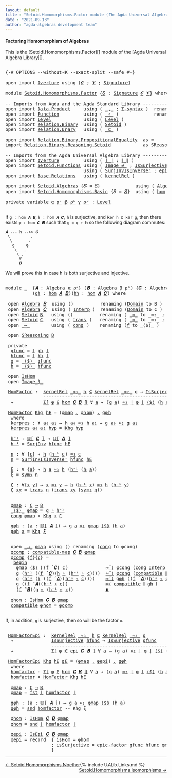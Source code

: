 ```yaml
---
layout: default
title : "Setoid.Homomorphisms.Factor module (The Agda Universal Algebra Library)"
date : "2021-09-13"
author: "agda-algebras development team"
---
```


#### <a id="factoring-homomorphisms-of-setoidalgebra">Factoring Homomorphism of Algebras</a>

This is the [Setoid.Homomorphisms.Factor][] module of the [Agda Universal Algebra Library][].

<pre class="Agda">

<a id="372" class="Symbol">{-#</a> <a id="376" class="Keyword">OPTIONS</a> <a id="384" class="Pragma">--without-K</a> <a id="396" class="Pragma">--exact-split</a> <a id="410" class="Pragma">--safe</a> <a id="417" class="Symbol">#-}</a>

<a id="422" class="Keyword">open</a> <a id="427" class="Keyword">import</a> <a id="434" href="Overture.html" class="Module">Overture</a> <a id="443" class="Keyword">using</a> <a id="449" class="Symbol">(</a><a id="450" href="Overture.Signatures.html#648" class="Generalizable">𝓞</a> <a id="452" class="Symbol">;</a> <a id="454" href="Overture.Signatures.html#650" class="Generalizable">𝓥</a> <a id="456" class="Symbol">;</a> <a id="458" href="Overture.Signatures.html#3291" class="Function">Signature</a><a id="467" class="Symbol">)</a>

<a id="470" class="Keyword">module</a> <a id="477" href="Setoid.Homomorphisms.Factor.html" class="Module">Setoid.Homomorphisms.Factor</a> <a id="505" class="Symbol">{</a><a id="506" href="Setoid.Homomorphisms.Factor.html#506" class="Bound">𝑆</a> <a id="508" class="Symbol">:</a> <a id="510" href="Overture.Signatures.html#3291" class="Function">Signature</a> <a id="520" href="Overture.Signatures.html#648" class="Generalizable">𝓞</a> <a id="522" href="Overture.Signatures.html#650" class="Generalizable">𝓥</a><a id="523" class="Symbol">}</a> <a id="525" class="Keyword">where</a>

<a id="532" class="Comment">-- Imports from Agda and the Agda Standard Library -------------------------------------------------</a>
<a id="633" class="Keyword">open</a> <a id="638" class="Keyword">import</a> <a id="645" href="Data.Product.html" class="Module">Data.Product</a>     <a id="662" class="Keyword">using</a> <a id="668" class="Symbol">(</a> <a id="670" href="Agda.Builtin.Sigma.html#236" class="InductiveConstructor Operator">_,_</a> <a id="674" class="Symbol">;</a> <a id="676" href="Data.Product.html#916" class="Function">Σ-syntax</a> <a id="685" class="Symbol">)</a>  <a id="688" class="Keyword">renaming</a> <a id="697" class="Symbol">(</a> <a id="699" href="Agda.Builtin.Sigma.html#252" class="Field">proj₁</a> <a id="705" class="Symbol">to</a> <a id="708" class="Field">fst</a> <a id="712" class="Symbol">;</a> <a id="714" href="Agda.Builtin.Sigma.html#264" class="Field">proj₂</a> <a id="720" class="Symbol">to</a> <a id="723" class="Field">snd</a> <a id="727" class="Symbol">)</a>
<a id="729" class="Keyword">open</a> <a id="734" class="Keyword">import</a> <a id="741" href="Function.html" class="Module">Function</a>         <a id="758" class="Keyword">using</a> <a id="764" class="Symbol">(</a> <a id="766" href="Function.Base.html#1031" class="Function Operator">_∘_</a> <a id="770" class="Symbol">)</a>             <a id="784" class="Keyword">renaming</a> <a id="793" class="Symbol">(</a> <a id="795" href="Function.Bundles.html#1868" class="Record">Func</a> <a id="800" class="Symbol">to</a> <a id="803" class="Record">_⟶_</a> <a id="807" class="Symbol">)</a>
<a id="809" class="Keyword">open</a> <a id="814" class="Keyword">import</a> <a id="821" href="Level.html" class="Module">Level</a>            <a id="838" class="Keyword">using</a> <a id="844" class="Symbol">(</a> <a id="846" href="Agda.Primitive.html#597" class="Postulate">Level</a> <a id="852" class="Symbol">)</a>
<a id="854" class="Keyword">open</a> <a id="859" class="Keyword">import</a> <a id="866" href="Relation.Binary.html" class="Module">Relation.Binary</a>  <a id="883" class="Keyword">using</a> <a id="889" class="Symbol">(</a> <a id="891" href="Relation.Binary.Bundles.html#1009" class="Record">Setoid</a> <a id="898" class="Symbol">)</a>
<a id="900" class="Keyword">open</a> <a id="905" class="Keyword">import</a> <a id="912" href="Relation.Unary.html" class="Module">Relation.Unary</a>   <a id="929" class="Keyword">using</a> <a id="935" class="Symbol">(</a> <a id="937" href="Relation.Unary.html#1742" class="Function Operator">_⊆_</a> <a id="941" class="Symbol">)</a>

<a id="944" class="Keyword">open</a> <a id="949" class="Keyword">import</a> <a id="956" href="Relation.Binary.PropositionalEquality.html" class="Module">Relation.Binary.PropositionalEquality</a>  <a id="995" class="Symbol">as</a> <a id="998" class="Module">≡</a>           <a id="1010" class="Keyword">using</a> <a id="1016" class="Symbol">()</a>
<a id="1019" class="Keyword">import</a> <a id="1026" href="Relation.Binary.Reasoning.Setoid.html" class="Module">Relation.Binary.Reasoning.Setoid</a>            <a id="1070" class="Symbol">as</a> <a id="1073" class="Module">SReasoning</a>  <a id="1085" class="Keyword">using</a> <a id="1091" class="Symbol">(</a> <a id="1093" href="Relation.Binary.Reasoning.Base.Single.html#1916" class="Function Operator">begin_</a> <a id="1100" class="Symbol">;</a> <a id="1102" href="Relation.Binary.Reasoning.Setoid.html#1153" class="Function">step-≈˘</a><a id="1109" class="Symbol">;</a> <a id="1111" href="Relation.Binary.Reasoning.Setoid.html#1052" class="Function">step-≈</a><a id="1117" class="Symbol">;</a> <a id="1119" href="Relation.Binary.Reasoning.Base.Single.html#2555" class="Function Operator">_∎</a><a id="1121" class="Symbol">)</a>

<a id="1124" class="Comment">-- Imports from the Agda Universal Algebra Library ------------------------------------------------</a>
<a id="1224" class="Keyword">open</a> <a id="1229" class="Keyword">import</a> <a id="1236" href="Overture.html" class="Module">Overture</a>         <a id="1253" class="Keyword">using</a> <a id="1259" class="Symbol">(</a> <a id="1261" href="Overture.Basic.html#4326" class="Function Operator">∣_∣</a> <a id="1265" class="Symbol">;</a> <a id="1267" href="Overture.Basic.html#4364" class="Function Operator">∥_∥</a> <a id="1271" class="Symbol">)</a>
<a id="1273" class="Keyword">open</a> <a id="1278" class="Keyword">import</a> <a id="1285" href="Setoid.Functions.html" class="Module">Setoid.Functions</a> <a id="1302" class="Keyword">using</a> <a id="1308" class="Symbol">(</a> <a id="1310" href="Setoid.Functions.Inverses.html#1804" class="Datatype Operator">Image_∋_</a> <a id="1319" class="Symbol">;</a> <a id="1321" href="Setoid.Functions.Surjective.html#2057" class="Function">IsSurjective</a> <a id="1334" class="Symbol">;</a> <a id="1336" href="Setoid.Functions.Surjective.html#3283" class="Function">SurjInv</a> <a id="1344" class="Symbol">)</a>
                             <a id="1375" class="Keyword">using</a> <a id="1381" class="Symbol">(</a> <a id="1383" href="Setoid.Functions.Surjective.html#3552" class="Function">SurjInvIsInverseʳ</a> <a id="1401" class="Symbol">;</a> <a id="1403" href="Setoid.Functions.Surjective.html#5076" class="Function">epic-factor</a> <a id="1415" class="Symbol">)</a>
<a id="1417" class="Keyword">open</a> <a id="1422" class="Keyword">import</a> <a id="1429" href="Base.Relations.html" class="Module">Base.Relations</a>   <a id="1446" class="Keyword">using</a> <a id="1452" class="Symbol">(</a> <a id="1454" href="Base.Relations.Discrete.html#4488" class="Function">kernelRel</a> <a id="1464" class="Symbol">)</a>

<a id="1467" class="Keyword">open</a> <a id="1472" class="Keyword">import</a> <a id="1479" href="Setoid.Algebras.html" class="Module">Setoid.Algebras</a> <a id="1495" class="Symbol">{</a><a id="1496" class="Argument">𝑆</a> <a id="1498" class="Symbol">=</a> <a id="1500" href="Setoid.Homomorphisms.Factor.html#506" class="Bound">𝑆</a><a id="1501" class="Symbol">}</a>             <a id="1515" class="Keyword">using</a> <a id="1521" class="Symbol">(</a> <a id="1523" href="Setoid.Algebras.Basic.html#2837" class="Record">Algebra</a> <a id="1531" class="Symbol">;</a> <a id="1533" href="Setoid.Algebras.Basic.html#3667" class="Function Operator">𝕌[_]</a> <a id="1538" class="Symbol">;</a> <a id="1540" href="Setoid.Algebras.Basic.html#3776" class="Function Operator">_̂_</a> <a id="1544" class="Symbol">)</a>
<a id="1546" class="Keyword">open</a> <a id="1551" class="Keyword">import</a> <a id="1558" href="Setoid.Homomorphisms.Basic.html" class="Module">Setoid.Homomorphisms.Basic</a> <a id="1585" class="Symbol">{</a><a id="1586" class="Argument">𝑆</a> <a id="1588" class="Symbol">=</a> <a id="1590" href="Setoid.Homomorphisms.Factor.html#506" class="Bound">𝑆</a><a id="1591" class="Symbol">}</a>  <a id="1594" class="Keyword">using</a> <a id="1600" class="Symbol">(</a> <a id="1602" href="Setoid.Homomorphisms.Basic.html#1918" class="Function">hom</a> <a id="1606" class="Symbol">;</a> <a id="1608" href="Setoid.Homomorphisms.Basic.html#1825" class="Record">IsHom</a> <a id="1614" class="Symbol">;</a> <a id="1616" href="Setoid.Homomorphisms.Basic.html#1675" class="Function">compatible-map</a> <a id="1631" class="Symbol">;</a> <a id="1633" href="Setoid.Homomorphisms.Basic.html#2541" class="Function">epi</a> <a id="1637" class="Symbol">;</a> <a id="1639" href="Setoid.Homomorphisms.Basic.html#2379" class="Record">IsEpi</a><a id="1644" class="Symbol">)</a>

<a id="1647" class="Keyword">private</a> <a id="1655" class="Keyword">variable</a> <a id="1664" href="Setoid.Homomorphisms.Factor.html#1664" class="Generalizable">α</a> <a id="1666" href="Setoid.Homomorphisms.Factor.html#1666" class="Generalizable">ρᵃ</a> <a id="1669" href="Setoid.Homomorphisms.Factor.html#1669" class="Generalizable">β</a> <a id="1671" href="Setoid.Homomorphisms.Factor.html#1671" class="Generalizable">ρᵇ</a> <a id="1674" href="Setoid.Homomorphisms.Factor.html#1674" class="Generalizable">γ</a> <a id="1676" href="Setoid.Homomorphisms.Factor.html#1676" class="Generalizable">ρᶜ</a> <a id="1679" class="Symbol">:</a> <a id="1681" href="Agda.Primitive.html#597" class="Postulate">Level</a>

</pre>

If `g : hom 𝑨 𝑩`, `h : hom 𝑨 𝑪`, `h` is surjective, and `ker h ⊆ ker g`, then there exists `φ : hom 𝑪 𝑩` such that `g = φ ∘ h` so the following diagram commutes:

```
𝑨 --- h -->> 𝑪
 \         .
  \       .
   g     φ
    \   .
     \ .
      V
      𝑩
```

We will prove this in case h is both surjective and injective.

<pre class="Agda">

<a id="2036" class="Keyword">module</a> <a id="2043" href="Setoid.Homomorphisms.Factor.html#2043" class="Module">_</a>  <a id="2046" class="Symbol">{</a><a id="2047" href="Setoid.Homomorphisms.Factor.html#2047" class="Bound">𝑨</a> <a id="2049" class="Symbol">:</a> <a id="2051" href="Setoid.Algebras.Basic.html#2837" class="Record">Algebra</a> <a id="2059" href="Setoid.Homomorphisms.Factor.html#1664" class="Generalizable">α</a> <a id="2061" href="Setoid.Homomorphisms.Factor.html#1666" class="Generalizable">ρᵃ</a><a id="2063" class="Symbol">}</a> <a id="2065" class="Symbol">(</a><a id="2066" href="Setoid.Homomorphisms.Factor.html#2066" class="Bound">𝑩</a> <a id="2068" class="Symbol">:</a> <a id="2070" href="Setoid.Algebras.Basic.html#2837" class="Record">Algebra</a> <a id="2078" href="Setoid.Homomorphisms.Factor.html#1669" class="Generalizable">β</a> <a id="2080" href="Setoid.Homomorphisms.Factor.html#1671" class="Generalizable">ρᵇ</a><a id="2082" class="Symbol">)</a> <a id="2084" class="Symbol">{</a><a id="2085" href="Setoid.Homomorphisms.Factor.html#2085" class="Bound">𝑪</a> <a id="2087" class="Symbol">:</a> <a id="2089" href="Setoid.Algebras.Basic.html#2837" class="Record">Algebra</a> <a id="2097" href="Setoid.Homomorphisms.Factor.html#1674" class="Generalizable">γ</a> <a id="2099" href="Setoid.Homomorphisms.Factor.html#1676" class="Generalizable">ρᶜ</a><a id="2101" class="Symbol">}</a>
          <a id="2113" class="Symbol">(</a><a id="2114" href="Setoid.Homomorphisms.Factor.html#2114" class="Bound">gh</a> <a id="2117" class="Symbol">:</a> <a id="2119" href="Setoid.Homomorphisms.Basic.html#1918" class="Function">hom</a> <a id="2123" href="Setoid.Homomorphisms.Factor.html#2047" class="Bound">𝑨</a> <a id="2125" href="Setoid.Homomorphisms.Factor.html#2066" class="Bound">𝑩</a><a id="2126" class="Symbol">)(</a><a id="2128" href="Setoid.Homomorphisms.Factor.html#2128" class="Bound">hh</a> <a id="2131" class="Symbol">:</a> <a id="2133" href="Setoid.Homomorphisms.Basic.html#1918" class="Function">hom</a> <a id="2137" href="Setoid.Homomorphisms.Factor.html#2047" class="Bound">𝑨</a> <a id="2139" href="Setoid.Homomorphisms.Factor.html#2085" class="Bound">𝑪</a><a id="2140" class="Symbol">)</a> <a id="2142" class="Keyword">where</a>

 <a id="2150" class="Keyword">open</a> <a id="2155" href="Setoid.Algebras.Basic.html#2837" class="Module">Algebra</a> <a id="2163" href="Setoid.Homomorphisms.Factor.html#2066" class="Bound">𝑩</a>  <a id="2166" class="Keyword">using</a> <a id="2172" class="Symbol">()</a>          <a id="2184" class="Keyword">renaming</a> <a id="2193" class="Symbol">(</a><a id="2194" href="Setoid.Algebras.Basic.html#2894" class="Field">Domain</a> <a id="2201" class="Symbol">to</a> <a id="2204" class="Field">B</a> <a id="2206" class="Symbol">)</a>
 <a id="2209" class="Keyword">open</a> <a id="2214" href="Setoid.Algebras.Basic.html#2837" class="Module">Algebra</a> <a id="2222" href="Setoid.Homomorphisms.Factor.html#2085" class="Bound">𝑪</a>  <a id="2225" class="Keyword">using</a> <a id="2231" class="Symbol">(</a> <a id="2233" href="Setoid.Algebras.Basic.html#2916" class="Field">Interp</a> <a id="2240" class="Symbol">)</a>  <a id="2243" class="Keyword">renaming</a> <a id="2252" class="Symbol">(</a><a id="2253" href="Setoid.Algebras.Basic.html#2894" class="Field">Domain</a> <a id="2260" class="Symbol">to</a> <a id="2263" class="Field">C</a> <a id="2265" class="Symbol">)</a>
 <a id="2268" class="Keyword">open</a> <a id="2273" href="Relation.Binary.Bundles.html#1009" class="Module">Setoid</a> <a id="2280" href="Setoid.Homomorphisms.Factor.html#2204" class="Function">B</a>   <a id="2284" class="Keyword">using</a> <a id="2290" class="Symbol">()</a>          <a id="2302" class="Keyword">renaming</a> <a id="2311" class="Symbol">(</a> <a id="2313" href="Relation.Binary.Bundles.html#1098" class="Field Operator">_≈_</a> <a id="2317" class="Symbol">to</a> <a id="2320" class="Field Operator">_≈₂_</a> <a id="2325" class="Symbol">;</a> <a id="2327" href="Relation.Binary.Structures.html#1594" class="Function">sym</a> <a id="2331" class="Symbol">to</a> <a id="2334" class="Function">sym₂</a> <a id="2339" class="Symbol">)</a>
 <a id="2342" class="Keyword">open</a> <a id="2347" href="Relation.Binary.Bundles.html#1009" class="Module">Setoid</a> <a id="2354" href="Setoid.Homomorphisms.Factor.html#2263" class="Function">C</a>   <a id="2358" class="Keyword">using</a> <a id="2364" class="Symbol">(</a> <a id="2366" href="Relation.Binary.Structures.html#1620" class="Function">trans</a> <a id="2372" class="Symbol">)</a>   <a id="2376" class="Keyword">renaming</a> <a id="2385" class="Symbol">(</a> <a id="2387" href="Relation.Binary.Bundles.html#1098" class="Field Operator">_≈_</a> <a id="2391" class="Symbol">to</a> <a id="2394" class="Field Operator">_≈₃_</a> <a id="2399" class="Symbol">;</a> <a id="2401" href="Relation.Binary.Structures.html#1594" class="Function">sym</a> <a id="2405" class="Symbol">to</a> <a id="2408" class="Function">sym₃</a> <a id="2413" class="Symbol">)</a>
 <a id="2416" class="Keyword">open</a> <a id="2421" href="Setoid.Homomorphisms.Factor.html#803" class="Module">_⟶_</a>        <a id="2432" class="Keyword">using</a> <a id="2438" class="Symbol">(</a> <a id="2440" href="Function.Bundles.html#1938" class="Field">cong</a> <a id="2445" class="Symbol">)</a>    <a id="2450" class="Keyword">renaming</a> <a id="2459" class="Symbol">(</a><a id="2460" href="Function.Bundles.html#1919" class="Field">f</a> <a id="2462" class="Symbol">to</a> <a id="2465" class="Field">_⟨$⟩_</a> <a id="2471" class="Symbol">)</a>

 <a id="2475" class="Keyword">open</a> <a id="2480" href="Relation.Binary.Reasoning.Setoid.html" class="Module">SReasoning</a> <a id="2491" href="Setoid.Homomorphisms.Factor.html#2204" class="Function">B</a>

 <a id="2495" class="Keyword">private</a>
  <a id="2505" href="Setoid.Homomorphisms.Factor.html#2505" class="Function">gfunc</a> <a id="2511" class="Symbol">=</a> <a id="2513" href="Overture.Basic.html#4326" class="Function Operator">∣</a> <a id="2515" href="Setoid.Homomorphisms.Factor.html#2114" class="Bound">gh</a> <a id="2518" href="Overture.Basic.html#4326" class="Function Operator">∣</a>
  <a id="2522" href="Setoid.Homomorphisms.Factor.html#2522" class="Function">hfunc</a> <a id="2528" class="Symbol">=</a> <a id="2530" href="Overture.Basic.html#4326" class="Function Operator">∣</a> <a id="2532" href="Setoid.Homomorphisms.Factor.html#2128" class="Bound">hh</a> <a id="2535" href="Overture.Basic.html#4326" class="Function Operator">∣</a>
  <a id="2539" href="Setoid.Homomorphisms.Factor.html#2539" class="Function">g</a> <a id="2541" class="Symbol">=</a> <a id="2543" href="Setoid.Homomorphisms.Factor.html#2465" class="Field Operator">_⟨$⟩_</a> <a id="2549" href="Setoid.Homomorphisms.Factor.html#2505" class="Function">gfunc</a>
  <a id="2557" href="Setoid.Homomorphisms.Factor.html#2557" class="Function">h</a> <a id="2559" class="Symbol">=</a> <a id="2561" href="Setoid.Homomorphisms.Factor.html#2465" class="Field Operator">_⟨$⟩_</a> <a id="2567" href="Setoid.Homomorphisms.Factor.html#2522" class="Function">hfunc</a>

 <a id="2575" class="Keyword">open</a> <a id="2580" href="Setoid.Homomorphisms.Basic.html#1825" class="Module">IsHom</a>
 <a id="2587" class="Keyword">open</a> <a id="2592" href="Setoid.Functions.Inverses.html#1804" class="Module Operator">Image_∋_</a>

 <a id="2603" href="Setoid.Homomorphisms.Factor.html#2603" class="Function">HomFactor</a> <a id="2613" class="Symbol">:</a>  <a id="2616" href="Base.Relations.Discrete.html#4488" class="Function">kernelRel</a> <a id="2626" href="Setoid.Homomorphisms.Factor.html#2394" class="Function Operator">_≈₃_</a> <a id="2631" href="Setoid.Homomorphisms.Factor.html#2557" class="Function">h</a> <a id="2633" href="Relation.Unary.html#1742" class="Function Operator">⊆</a> <a id="2635" href="Base.Relations.Discrete.html#4488" class="Function">kernelRel</a> <a id="2645" href="Setoid.Homomorphisms.Factor.html#2320" class="Function Operator">_≈₂_</a> <a id="2650" href="Setoid.Homomorphisms.Factor.html#2539" class="Function">g</a> <a id="2652" class="Symbol">→</a> <a id="2654" href="Setoid.Functions.Surjective.html#2057" class="Function">IsSurjective</a> <a id="2667" href="Setoid.Homomorphisms.Factor.html#2522" class="Function">hfunc</a>
              <a id="2687" class="Comment">---------------------------------------------------------</a>
  <a id="2747" class="Symbol">→</a>           <a id="2759" href="Data.Product.html#916" class="Function">Σ[</a> <a id="2762" href="Setoid.Homomorphisms.Factor.html#2762" class="Bound">φ</a> <a id="2764" href="Data.Product.html#916" class="Function">∈</a> <a id="2766" href="Setoid.Homomorphisms.Basic.html#1918" class="Function">hom</a> <a id="2770" href="Setoid.Homomorphisms.Factor.html#2085" class="Bound">𝑪</a> <a id="2772" href="Setoid.Homomorphisms.Factor.html#2066" class="Bound">𝑩</a> <a id="2774" href="Data.Product.html#916" class="Function">]</a> <a id="2776" class="Symbol">∀</a> <a id="2778" href="Setoid.Homomorphisms.Factor.html#2778" class="Bound">a</a> <a id="2780" class="Symbol">→</a> <a id="2782" class="Symbol">(</a><a id="2783" href="Setoid.Homomorphisms.Factor.html#2539" class="Function">g</a> <a id="2785" href="Setoid.Homomorphisms.Factor.html#2778" class="Bound">a</a><a id="2786" class="Symbol">)</a> <a id="2788" href="Setoid.Homomorphisms.Factor.html#2320" class="Function Operator">≈₂</a> <a id="2791" href="Overture.Basic.html#4326" class="Function Operator">∣</a> <a id="2793" href="Setoid.Homomorphisms.Factor.html#2762" class="Bound">φ</a> <a id="2795" href="Overture.Basic.html#4326" class="Function Operator">∣</a> <a id="2797" href="Setoid.Homomorphisms.Factor.html#2465" class="Field Operator">⟨$⟩</a> <a id="2801" class="Symbol">(</a><a id="2802" href="Setoid.Homomorphisms.Factor.html#2557" class="Function">h</a> <a id="2804" href="Setoid.Homomorphisms.Factor.html#2778" class="Bound">a</a><a id="2805" class="Symbol">)</a>

 <a id="2809" href="Setoid.Homomorphisms.Factor.html#2603" class="Function">HomFactor</a> <a id="2819" href="Setoid.Homomorphisms.Factor.html#2819" class="Bound">Khg</a> <a id="2823" href="Setoid.Homomorphisms.Factor.html#2823" class="Bound">hE</a> <a id="2826" class="Symbol">=</a> <a id="2828" class="Symbol">(</a><a id="2829" href="Setoid.Homomorphisms.Factor.html#3187" class="Function">φmap</a> <a id="2834" href="Agda.Builtin.Sigma.html#236" class="InductiveConstructor Operator">,</a> <a id="2836" href="Setoid.Homomorphisms.Factor.html#3807" class="Function">φhom</a><a id="2840" class="Symbol">)</a> <a id="2842" href="Agda.Builtin.Sigma.html#236" class="InductiveConstructor Operator">,</a> <a id="2844" href="Setoid.Homomorphisms.Factor.html#3248" class="Function">gφh</a>
  <a id="2850" class="Keyword">where</a>
  <a id="2858" href="Setoid.Homomorphisms.Factor.html#2858" class="Function">kerpres</a> <a id="2866" class="Symbol">:</a> <a id="2868" class="Symbol">∀</a> <a id="2870" href="Setoid.Homomorphisms.Factor.html#2870" class="Bound">a₀</a> <a id="2873" href="Setoid.Homomorphisms.Factor.html#2873" class="Bound">a₁</a> <a id="2876" class="Symbol">→</a> <a id="2878" href="Setoid.Homomorphisms.Factor.html#2557" class="Function">h</a> <a id="2880" href="Setoid.Homomorphisms.Factor.html#2870" class="Bound">a₀</a> <a id="2883" href="Setoid.Homomorphisms.Factor.html#2394" class="Function Operator">≈₃</a> <a id="2886" href="Setoid.Homomorphisms.Factor.html#2557" class="Function">h</a> <a id="2888" href="Setoid.Homomorphisms.Factor.html#2873" class="Bound">a₁</a> <a id="2891" class="Symbol">→</a> <a id="2893" href="Setoid.Homomorphisms.Factor.html#2539" class="Function">g</a> <a id="2895" href="Setoid.Homomorphisms.Factor.html#2870" class="Bound">a₀</a> <a id="2898" href="Setoid.Homomorphisms.Factor.html#2320" class="Function Operator">≈₂</a> <a id="2901" href="Setoid.Homomorphisms.Factor.html#2539" class="Function">g</a> <a id="2903" href="Setoid.Homomorphisms.Factor.html#2873" class="Bound">a₁</a>
  <a id="2908" href="Setoid.Homomorphisms.Factor.html#2858" class="Function">kerpres</a> <a id="2916" href="Setoid.Homomorphisms.Factor.html#2916" class="Bound">a₀</a> <a id="2919" href="Setoid.Homomorphisms.Factor.html#2919" class="Bound">a₁</a> <a id="2922" href="Setoid.Homomorphisms.Factor.html#2922" class="Bound">hyp</a> <a id="2926" class="Symbol">=</a> <a id="2928" href="Setoid.Homomorphisms.Factor.html#2819" class="Bound">Khg</a> <a id="2932" href="Setoid.Homomorphisms.Factor.html#2922" class="Bound">hyp</a>

  <a id="2939" href="Setoid.Homomorphisms.Factor.html#2939" class="Function">h⁻¹</a> <a id="2943" class="Symbol">:</a> <a id="2945" href="Setoid.Algebras.Basic.html#3667" class="Function Operator">𝕌[</a> <a id="2948" href="Setoid.Homomorphisms.Factor.html#2085" class="Bound">𝑪</a> <a id="2950" href="Setoid.Algebras.Basic.html#3667" class="Function Operator">]</a> <a id="2952" class="Symbol">→</a> <a id="2954" href="Setoid.Algebras.Basic.html#3667" class="Function Operator">𝕌[</a> <a id="2957" href="Setoid.Homomorphisms.Factor.html#2047" class="Bound">𝑨</a> <a id="2959" href="Setoid.Algebras.Basic.html#3667" class="Function Operator">]</a>
  <a id="2963" href="Setoid.Homomorphisms.Factor.html#2939" class="Function">h⁻¹</a> <a id="2967" class="Symbol">=</a> <a id="2969" href="Setoid.Functions.Surjective.html#3283" class="Function">SurjInv</a> <a id="2977" href="Setoid.Homomorphisms.Factor.html#2522" class="Function">hfunc</a> <a id="2983" href="Setoid.Homomorphisms.Factor.html#2823" class="Bound">hE</a>

  <a id="2989" href="Setoid.Homomorphisms.Factor.html#2989" class="Function">η</a> <a id="2991" class="Symbol">:</a> <a id="2993" class="Symbol">∀</a> <a id="2995" class="Symbol">{</a><a id="2996" href="Setoid.Homomorphisms.Factor.html#2996" class="Bound">c</a><a id="2997" class="Symbol">}</a> <a id="2999" class="Symbol">→</a> <a id="3001" href="Setoid.Homomorphisms.Factor.html#2557" class="Function">h</a> <a id="3003" class="Symbol">(</a><a id="3004" href="Setoid.Homomorphisms.Factor.html#2939" class="Function">h⁻¹</a> <a id="3008" href="Setoid.Homomorphisms.Factor.html#2996" class="Bound">c</a><a id="3009" class="Symbol">)</a> <a id="3011" href="Setoid.Homomorphisms.Factor.html#2394" class="Function Operator">≈₃</a> <a id="3014" href="Setoid.Homomorphisms.Factor.html#2996" class="Bound">c</a>
  <a id="3018" href="Setoid.Homomorphisms.Factor.html#2989" class="Function">η</a> <a id="3020" class="Symbol">=</a> <a id="3022" href="Setoid.Functions.Surjective.html#3552" class="Function">SurjInvIsInverseʳ</a> <a id="3040" href="Setoid.Homomorphisms.Factor.html#2522" class="Function">hfunc</a> <a id="3046" href="Setoid.Homomorphisms.Factor.html#2823" class="Bound">hE</a>

  <a id="3052" href="Setoid.Homomorphisms.Factor.html#3052" class="Function">ξ</a> <a id="3054" class="Symbol">:</a> <a id="3056" class="Symbol">∀</a> <a id="3058" class="Symbol">{</a><a id="3059" href="Setoid.Homomorphisms.Factor.html#3059" class="Bound">a</a><a id="3060" class="Symbol">}</a> <a id="3062" class="Symbol">→</a> <a id="3064" href="Setoid.Homomorphisms.Factor.html#2557" class="Function">h</a> <a id="3066" href="Setoid.Homomorphisms.Factor.html#3059" class="Bound">a</a> <a id="3068" href="Setoid.Homomorphisms.Factor.html#2394" class="Function Operator">≈₃</a> <a id="3071" href="Setoid.Homomorphisms.Factor.html#2557" class="Function">h</a> <a id="3073" class="Symbol">(</a><a id="3074" href="Setoid.Homomorphisms.Factor.html#2939" class="Function">h⁻¹</a> <a id="3078" class="Symbol">(</a><a id="3079" href="Setoid.Homomorphisms.Factor.html#2557" class="Function">h</a> <a id="3081" href="Setoid.Homomorphisms.Factor.html#3059" class="Bound">a</a><a id="3082" class="Symbol">))</a>
  <a id="3087" href="Setoid.Homomorphisms.Factor.html#3052" class="Function">ξ</a> <a id="3089" class="Symbol">=</a> <a id="3091" href="Setoid.Homomorphisms.Factor.html#2408" class="Function">sym₃</a> <a id="3096" href="Setoid.Homomorphisms.Factor.html#2989" class="Function">η</a>

  <a id="3101" href="Setoid.Homomorphisms.Factor.html#3101" class="Function">ζ</a> <a id="3103" class="Symbol">:</a> <a id="3105" class="Symbol">∀{</a><a id="3107" href="Setoid.Homomorphisms.Factor.html#3107" class="Bound">x</a> <a id="3109" href="Setoid.Homomorphisms.Factor.html#3109" class="Bound">y</a><a id="3110" class="Symbol">}</a> <a id="3112" class="Symbol">→</a> <a id="3114" href="Setoid.Homomorphisms.Factor.html#3107" class="Bound">x</a> <a id="3116" href="Setoid.Homomorphisms.Factor.html#2394" class="Function Operator">≈₃</a> <a id="3119" href="Setoid.Homomorphisms.Factor.html#3109" class="Bound">y</a> <a id="3121" class="Symbol">→</a> <a id="3123" href="Setoid.Homomorphisms.Factor.html#2557" class="Function">h</a> <a id="3125" class="Symbol">(</a><a id="3126" href="Setoid.Homomorphisms.Factor.html#2939" class="Function">h⁻¹</a> <a id="3130" href="Setoid.Homomorphisms.Factor.html#3107" class="Bound">x</a><a id="3131" class="Symbol">)</a> <a id="3133" href="Setoid.Homomorphisms.Factor.html#2394" class="Function Operator">≈₃</a> <a id="3136" href="Setoid.Homomorphisms.Factor.html#2557" class="Function">h</a> <a id="3138" class="Symbol">(</a><a id="3139" href="Setoid.Homomorphisms.Factor.html#2939" class="Function">h⁻¹</a> <a id="3143" href="Setoid.Homomorphisms.Factor.html#3109" class="Bound">y</a><a id="3144" class="Symbol">)</a>
  <a id="3148" href="Setoid.Homomorphisms.Factor.html#3101" class="Function">ζ</a> <a id="3150" href="Setoid.Homomorphisms.Factor.html#3150" class="Bound">xy</a> <a id="3153" class="Symbol">=</a> <a id="3155" href="Relation.Binary.Structures.html#1620" class="Function">trans</a> <a id="3161" href="Setoid.Homomorphisms.Factor.html#2989" class="Function">η</a> <a id="3163" class="Symbol">(</a><a id="3164" href="Relation.Binary.Structures.html#1620" class="Function">trans</a> <a id="3170" href="Setoid.Homomorphisms.Factor.html#3150" class="Bound">xy</a> <a id="3173" class="Symbol">(</a><a id="3174" href="Setoid.Homomorphisms.Factor.html#2408" class="Function">sym₃</a> <a id="3179" href="Setoid.Homomorphisms.Factor.html#2989" class="Function">η</a><a id="3180" class="Symbol">))</a>


  <a id="3187" href="Setoid.Homomorphisms.Factor.html#3187" class="Function">φmap</a> <a id="3192" class="Symbol">:</a> <a id="3194" href="Setoid.Homomorphisms.Factor.html#2263" class="Function">C</a> <a id="3196" href="Setoid.Homomorphisms.Factor.html#803" class="Record Operator">⟶</a> <a id="3198" href="Setoid.Homomorphisms.Factor.html#2204" class="Function">B</a>
  <a id="3202" href="Setoid.Homomorphisms.Factor.html#2465" class="Field Operator">_⟨$⟩_</a> <a id="3208" href="Setoid.Homomorphisms.Factor.html#3187" class="Function">φmap</a> <a id="3213" class="Symbol">=</a> <a id="3215" href="Setoid.Homomorphisms.Factor.html#2539" class="Function">g</a> <a id="3217" href="Function.Base.html#1031" class="Function Operator">∘</a> <a id="3219" href="Setoid.Homomorphisms.Factor.html#2939" class="Function">h⁻¹</a>
  <a id="3225" href="Function.Bundles.html#1938" class="Field">cong</a> <a id="3230" href="Setoid.Homomorphisms.Factor.html#3187" class="Function">φmap</a> <a id="3235" class="Symbol">=</a> <a id="3237" href="Setoid.Homomorphisms.Factor.html#2819" class="Bound">Khg</a> <a id="3241" href="Function.Base.html#1031" class="Function Operator">∘</a> <a id="3243" href="Setoid.Homomorphisms.Factor.html#3101" class="Function">ζ</a>

  <a id="3248" href="Setoid.Homomorphisms.Factor.html#3248" class="Function">gφh</a> <a id="3252" class="Symbol">:</a> <a id="3254" class="Symbol">(</a><a id="3255" href="Setoid.Homomorphisms.Factor.html#3255" class="Bound">a</a> <a id="3257" class="Symbol">:</a> <a id="3259" href="Setoid.Algebras.Basic.html#3667" class="Function Operator">𝕌[</a> <a id="3262" href="Setoid.Homomorphisms.Factor.html#2047" class="Bound">𝑨</a> <a id="3264" href="Setoid.Algebras.Basic.html#3667" class="Function Operator">]</a><a id="3265" class="Symbol">)</a> <a id="3267" class="Symbol">→</a> <a id="3269" href="Setoid.Homomorphisms.Factor.html#2539" class="Function">g</a> <a id="3271" href="Setoid.Homomorphisms.Factor.html#3255" class="Bound">a</a> <a id="3273" href="Setoid.Homomorphisms.Factor.html#2320" class="Function Operator">≈₂</a> <a id="3276" href="Setoid.Homomorphisms.Factor.html#3187" class="Function">φmap</a> <a id="3281" href="Setoid.Homomorphisms.Factor.html#2465" class="Field Operator">⟨$⟩</a> <a id="3285" class="Symbol">(</a><a id="3286" href="Setoid.Homomorphisms.Factor.html#2557" class="Function">h</a> <a id="3288" href="Setoid.Homomorphisms.Factor.html#3255" class="Bound">a</a><a id="3289" class="Symbol">)</a>
  <a id="3293" href="Setoid.Homomorphisms.Factor.html#3248" class="Function">gφh</a> <a id="3297" href="Setoid.Homomorphisms.Factor.html#3297" class="Bound">a</a> <a id="3299" class="Symbol">=</a> <a id="3301" href="Setoid.Homomorphisms.Factor.html#2819" class="Bound">Khg</a> <a id="3305" href="Setoid.Homomorphisms.Factor.html#3052" class="Function">ξ</a>


  <a id="3311" class="Keyword">open</a> <a id="3316" href="Setoid.Homomorphisms.Factor.html#803" class="Module">_⟶_</a> <a id="3320" href="Setoid.Homomorphisms.Factor.html#3187" class="Function">φmap</a> <a id="3325" class="Keyword">using</a> <a id="3331" class="Symbol">()</a> <a id="3334" class="Keyword">renaming</a> <a id="3343" class="Symbol">(</a><a id="3344" href="Function.Bundles.html#1938" class="Field">cong</a> <a id="3349" class="Symbol">to</a> <a id="3352" class="Field">φcong</a><a id="3357" class="Symbol">)</a>
  <a id="3361" href="Setoid.Homomorphisms.Factor.html#3361" class="Function">φcomp</a> <a id="3367" class="Symbol">:</a> <a id="3369" href="Setoid.Homomorphisms.Basic.html#1675" class="Function">compatible-map</a> <a id="3384" href="Setoid.Homomorphisms.Factor.html#2085" class="Bound">𝑪</a> <a id="3386" href="Setoid.Homomorphisms.Factor.html#2066" class="Bound">𝑩</a> <a id="3388" href="Setoid.Homomorphisms.Factor.html#3187" class="Function">φmap</a>
  <a id="3395" href="Setoid.Homomorphisms.Factor.html#3361" class="Function">φcomp</a> <a id="3401" class="Symbol">{</a><a id="3402" href="Setoid.Homomorphisms.Factor.html#3402" class="Bound">f</a><a id="3403" class="Symbol">}{</a><a id="3405" href="Setoid.Homomorphisms.Factor.html#3405" class="Bound">c</a><a id="3406" class="Symbol">}</a> <a id="3408" class="Symbol">=</a>
   <a id="3413" href="Relation.Binary.Reasoning.Base.Single.html#1916" class="Function Operator">begin</a>
    <a id="3423" href="Setoid.Homomorphisms.Factor.html#3187" class="Function">φmap</a> <a id="3428" href="Setoid.Homomorphisms.Factor.html#2465" class="Field Operator">⟨$⟩</a> <a id="3432" class="Symbol">((</a><a id="3434" href="Setoid.Homomorphisms.Factor.html#3402" class="Bound">f</a> <a id="3436" href="Setoid.Algebras.Basic.html#3776" class="Function Operator">̂</a> <a id="3438" href="Setoid.Homomorphisms.Factor.html#2085" class="Bound">𝑪</a><a id="3439" class="Symbol">)</a> <a id="3441" href="Setoid.Homomorphisms.Factor.html#3405" class="Bound">c</a><a id="3442" class="Symbol">)</a>              <a id="3457" href="Relation.Binary.Reasoning.Setoid.html#1153" class="Function">≈˘⟨</a> <a id="3461" href="Setoid.Homomorphisms.Factor.html#3352" class="Function">φcong</a> <a id="3467" class="Symbol">(</a><a id="3468" href="Function.Bundles.html#1938" class="Field">cong</a> <a id="3473" href="Setoid.Algebras.Basic.html#2916" class="Function">Interp</a> <a id="3480" class="Symbol">(</a><a id="3481" href="Agda.Builtin.Equality.html#208" class="InductiveConstructor">≡.refl</a> <a id="3488" href="Agda.Builtin.Sigma.html#236" class="InductiveConstructor Operator">,</a> <a id="3490" class="Symbol">(λ</a> <a id="3493" href="Setoid.Homomorphisms.Factor.html#3493" class="Bound">_</a> <a id="3495" class="Symbol">→</a> <a id="3497" href="Setoid.Homomorphisms.Factor.html#2989" class="Function">η</a><a id="3498" class="Symbol">)))</a>  <a id="3503" href="Relation.Binary.Reasoning.Setoid.html#1153" class="Function">⟩</a>
    <a id="3509" href="Setoid.Homomorphisms.Factor.html#2539" class="Function">g</a> <a id="3511" class="Symbol">(</a><a id="3512" href="Setoid.Homomorphisms.Factor.html#2939" class="Function">h⁻¹</a> <a id="3516" class="Symbol">((</a><a id="3518" href="Setoid.Homomorphisms.Factor.html#3402" class="Bound">f</a> <a id="3520" href="Setoid.Algebras.Basic.html#3776" class="Function Operator">̂</a> <a id="3522" href="Setoid.Homomorphisms.Factor.html#2085" class="Bound">𝑪</a><a id="3523" class="Symbol">)(</a><a id="3525" href="Setoid.Homomorphisms.Factor.html#2557" class="Function">h</a> <a id="3527" href="Function.Base.html#1031" class="Function Operator">∘</a> <a id="3529" class="Symbol">(</a><a id="3530" href="Setoid.Homomorphisms.Factor.html#2939" class="Function">h⁻¹</a> <a id="3534" href="Function.Base.html#1031" class="Function Operator">∘</a> <a id="3536" href="Setoid.Homomorphisms.Factor.html#3405" class="Bound">c</a><a id="3537" class="Symbol">))))</a>  <a id="3543" href="Relation.Binary.Reasoning.Setoid.html#1153" class="Function">≈˘⟨</a> <a id="3547" href="Setoid.Homomorphisms.Factor.html#3352" class="Function">φcong</a> <a id="3553" class="Symbol">(</a><a id="3554" href="Setoid.Homomorphisms.Basic.html#1886" class="Field">compatible</a> <a id="3565" href="Overture.Basic.html#4364" class="Function Operator">∥</a> <a id="3567" href="Setoid.Homomorphisms.Factor.html#2128" class="Bound">hh</a> <a id="3570" href="Overture.Basic.html#4364" class="Function Operator">∥</a><a id="3571" class="Symbol">)</a>                 <a id="3589" href="Relation.Binary.Reasoning.Setoid.html#1153" class="Function">⟩</a>
    <a id="3595" href="Setoid.Homomorphisms.Factor.html#2539" class="Function">g</a> <a id="3597" class="Symbol">(</a><a id="3598" href="Setoid.Homomorphisms.Factor.html#2939" class="Function">h⁻¹</a> <a id="3602" class="Symbol">(</a><a id="3603" href="Setoid.Homomorphisms.Factor.html#2557" class="Function">h</a> <a id="3605" class="Symbol">((</a><a id="3607" href="Setoid.Homomorphisms.Factor.html#3402" class="Bound">f</a> <a id="3609" href="Setoid.Algebras.Basic.html#3776" class="Function Operator">̂</a> <a id="3611" href="Setoid.Homomorphisms.Factor.html#2047" class="Bound">𝑨</a><a id="3612" class="Symbol">)(</a><a id="3614" href="Setoid.Homomorphisms.Factor.html#2939" class="Function">h⁻¹</a> <a id="3618" href="Function.Base.html#1031" class="Function Operator">∘</a> <a id="3620" href="Setoid.Homomorphisms.Factor.html#3405" class="Bound">c</a><a id="3621" class="Symbol">))))</a>    <a id="3629" href="Relation.Binary.Reasoning.Setoid.html#1153" class="Function">≈˘⟨</a> <a id="3633" href="Setoid.Homomorphisms.Factor.html#3248" class="Function">gφh</a> <a id="3637" class="Symbol">((</a><a id="3639" href="Setoid.Homomorphisms.Factor.html#3402" class="Bound">f</a> <a id="3641" href="Setoid.Algebras.Basic.html#3776" class="Function Operator">̂</a> <a id="3643" href="Setoid.Homomorphisms.Factor.html#2047" class="Bound">𝑨</a><a id="3644" class="Symbol">)(</a><a id="3646" href="Setoid.Homomorphisms.Factor.html#2939" class="Function">h⁻¹</a> <a id="3650" href="Function.Base.html#1031" class="Function Operator">∘</a> <a id="3652" href="Setoid.Homomorphisms.Factor.html#3405" class="Bound">c</a><a id="3653" class="Symbol">))</a>                     <a id="3676" href="Relation.Binary.Reasoning.Setoid.html#1153" class="Function">⟩</a>
    <a id="3682" href="Setoid.Homomorphisms.Factor.html#2539" class="Function">g</a> <a id="3684" class="Symbol">((</a><a id="3686" href="Setoid.Homomorphisms.Factor.html#3402" class="Bound">f</a> <a id="3688" href="Setoid.Algebras.Basic.html#3776" class="Function Operator">̂</a> <a id="3690" href="Setoid.Homomorphisms.Factor.html#2047" class="Bound">𝑨</a><a id="3691" class="Symbol">)(</a><a id="3693" href="Setoid.Homomorphisms.Factor.html#2939" class="Function">h⁻¹</a> <a id="3697" href="Function.Base.html#1031" class="Function Operator">∘</a> <a id="3699" href="Setoid.Homomorphisms.Factor.html#3405" class="Bound">c</a><a id="3700" class="Symbol">))</a>              <a id="3716" href="Relation.Binary.Reasoning.Setoid.html#1052" class="Function">≈⟨</a> <a id="3719" href="Setoid.Homomorphisms.Basic.html#1886" class="Field">compatible</a> <a id="3730" href="Overture.Basic.html#4364" class="Function Operator">∥</a> <a id="3732" href="Setoid.Homomorphisms.Factor.html#2114" class="Bound">gh</a> <a id="3735" href="Overture.Basic.html#4364" class="Function Operator">∥</a>                          <a id="3762" href="Relation.Binary.Reasoning.Setoid.html#1052" class="Function">⟩</a>
    <a id="3768" class="Symbol">(</a><a id="3769" href="Setoid.Homomorphisms.Factor.html#3402" class="Bound">f</a> <a id="3771" href="Setoid.Algebras.Basic.html#3776" class="Function Operator">̂</a> <a id="3773" href="Setoid.Homomorphisms.Factor.html#2066" class="Bound">𝑩</a><a id="3774" class="Symbol">)(</a><a id="3776" href="Setoid.Homomorphisms.Factor.html#2539" class="Function">g</a> <a id="3778" href="Function.Base.html#1031" class="Function Operator">∘</a> <a id="3780" class="Symbol">(</a><a id="3781" href="Setoid.Homomorphisms.Factor.html#2939" class="Function">h⁻¹</a> <a id="3785" href="Function.Base.html#1031" class="Function Operator">∘</a> <a id="3787" href="Setoid.Homomorphisms.Factor.html#3405" class="Bound">c</a><a id="3788" class="Symbol">))</a>            <a id="3802" href="Relation.Binary.Reasoning.Base.Single.html#2555" class="Function Operator">∎</a>

  <a id="3807" href="Setoid.Homomorphisms.Factor.html#3807" class="Function">φhom</a> <a id="3812" class="Symbol">:</a> <a id="3814" href="Setoid.Homomorphisms.Basic.html#1825" class="Record">IsHom</a> <a id="3820" href="Setoid.Homomorphisms.Factor.html#2085" class="Bound">𝑪</a> <a id="3822" href="Setoid.Homomorphisms.Factor.html#2066" class="Bound">𝑩</a> <a id="3824" href="Setoid.Homomorphisms.Factor.html#3187" class="Function">φmap</a>
  <a id="3831" href="Setoid.Homomorphisms.Basic.html#1886" class="Field">compatible</a> <a id="3842" href="Setoid.Homomorphisms.Factor.html#3807" class="Function">φhom</a> <a id="3847" class="Symbol">=</a> <a id="3849" href="Setoid.Homomorphisms.Factor.html#3361" class="Function">φcomp</a>

</pre>

If, in addition, `g` is surjective, then so will be the factor `φ`.

<pre class="Agda">

 <a id="3952" href="Setoid.Homomorphisms.Factor.html#3952" class="Function">HomFactorEpi</a> <a id="3965" class="Symbol">:</a>  <a id="3968" href="Base.Relations.Discrete.html#4488" class="Function">kernelRel</a> <a id="3978" href="Setoid.Homomorphisms.Factor.html#2394" class="Function Operator">_≈₃_</a> <a id="3983" href="Setoid.Homomorphisms.Factor.html#2557" class="Function">h</a> <a id="3985" href="Relation.Unary.html#1742" class="Function Operator">⊆</a> <a id="3987" href="Base.Relations.Discrete.html#4488" class="Function">kernelRel</a> <a id="3997" href="Setoid.Homomorphisms.Factor.html#2320" class="Function Operator">_≈₂_</a> <a id="4002" href="Setoid.Homomorphisms.Factor.html#2539" class="Function">g</a>
  <a id="4006" class="Symbol">→</a>              <a id="4021" href="Setoid.Functions.Surjective.html#2057" class="Function">IsSurjective</a> <a id="4034" href="Setoid.Homomorphisms.Factor.html#2522" class="Function">hfunc</a> <a id="4040" class="Symbol">→</a> <a id="4042" href="Setoid.Functions.Surjective.html#2057" class="Function">IsSurjective</a> <a id="4055" href="Setoid.Homomorphisms.Factor.html#2505" class="Function">gfunc</a>
                 <a id="4078" class="Comment">-------------------------------------------------</a>
  <a id="4130" class="Symbol">→</a>              <a id="4145" href="Data.Product.html#916" class="Function">Σ[</a> <a id="4148" href="Setoid.Homomorphisms.Factor.html#4148" class="Bound">φ</a> <a id="4150" href="Data.Product.html#916" class="Function">∈</a> <a id="4152" href="Setoid.Homomorphisms.Basic.html#2541" class="Function">epi</a> <a id="4156" href="Setoid.Homomorphisms.Factor.html#2085" class="Bound">𝑪</a> <a id="4158" href="Setoid.Homomorphisms.Factor.html#2066" class="Bound">𝑩</a> <a id="4160" href="Data.Product.html#916" class="Function">]</a> <a id="4162" class="Symbol">∀</a> <a id="4164" href="Setoid.Homomorphisms.Factor.html#4164" class="Bound">a</a> <a id="4166" class="Symbol">→</a> <a id="4168" class="Symbol">(</a><a id="4169" href="Setoid.Homomorphisms.Factor.html#2539" class="Function">g</a> <a id="4171" href="Setoid.Homomorphisms.Factor.html#4164" class="Bound">a</a><a id="4172" class="Symbol">)</a> <a id="4174" href="Setoid.Homomorphisms.Factor.html#2320" class="Function Operator">≈₂</a> <a id="4177" href="Overture.Basic.html#4326" class="Function Operator">∣</a> <a id="4179" href="Setoid.Homomorphisms.Factor.html#4148" class="Bound">φ</a> <a id="4181" href="Overture.Basic.html#4326" class="Function Operator">∣</a> <a id="4183" href="Setoid.Homomorphisms.Factor.html#2465" class="Field Operator">⟨$⟩</a> <a id="4187" class="Symbol">(</a><a id="4188" href="Setoid.Homomorphisms.Factor.html#2557" class="Function">h</a> <a id="4190" href="Setoid.Homomorphisms.Factor.html#4164" class="Bound">a</a><a id="4191" class="Symbol">)</a>

 <a id="4195" href="Setoid.Homomorphisms.Factor.html#3952" class="Function">HomFactorEpi</a> <a id="4208" href="Setoid.Homomorphisms.Factor.html#4208" class="Bound">Khg</a> <a id="4212" href="Setoid.Homomorphisms.Factor.html#4212" class="Bound">hE</a> <a id="4215" href="Setoid.Homomorphisms.Factor.html#4215" class="Bound">gE</a> <a id="4218" class="Symbol">=</a> <a id="4220" class="Symbol">(</a><a id="4221" href="Setoid.Homomorphisms.Factor.html#4344" class="Function">φmap</a> <a id="4226" href="Agda.Builtin.Sigma.html#236" class="InductiveConstructor Operator">,</a> <a id="4228" href="Setoid.Homomorphisms.Factor.html#4516" class="Function">φepi</a><a id="4232" class="Symbol">)</a> <a id="4234" href="Agda.Builtin.Sigma.html#236" class="InductiveConstructor Operator">,</a> <a id="4236" href="Setoid.Homomorphisms.Factor.html#4387" class="Function">gφh</a>
  <a id="4242" class="Keyword">where</a>
  <a id="4250" href="Setoid.Homomorphisms.Factor.html#4250" class="Function">homfactor</a> <a id="4260" class="Symbol">:</a> <a id="4262" href="Data.Product.html#916" class="Function">Σ[</a> <a id="4265" href="Setoid.Homomorphisms.Factor.html#4265" class="Bound">φ</a> <a id="4267" href="Data.Product.html#916" class="Function">∈</a> <a id="4269" href="Setoid.Homomorphisms.Basic.html#1918" class="Function">hom</a> <a id="4273" href="Setoid.Homomorphisms.Factor.html#2085" class="Bound">𝑪</a> <a id="4275" href="Setoid.Homomorphisms.Factor.html#2066" class="Bound">𝑩</a> <a id="4277" href="Data.Product.html#916" class="Function">]</a> <a id="4279" class="Symbol">∀</a> <a id="4281" href="Setoid.Homomorphisms.Factor.html#4281" class="Bound">a</a> <a id="4283" class="Symbol">→</a> <a id="4285" class="Symbol">(</a><a id="4286" href="Setoid.Homomorphisms.Factor.html#2539" class="Function">g</a> <a id="4288" href="Setoid.Homomorphisms.Factor.html#4281" class="Bound">a</a><a id="4289" class="Symbol">)</a> <a id="4291" href="Setoid.Homomorphisms.Factor.html#2320" class="Function Operator">≈₂</a> <a id="4294" href="Overture.Basic.html#4326" class="Function Operator">∣</a> <a id="4296" href="Setoid.Homomorphisms.Factor.html#4265" class="Bound">φ</a> <a id="4298" href="Overture.Basic.html#4326" class="Function Operator">∣</a> <a id="4300" href="Setoid.Homomorphisms.Factor.html#2465" class="Field Operator">⟨$⟩</a> <a id="4304" class="Symbol">(</a><a id="4305" href="Setoid.Homomorphisms.Factor.html#2557" class="Function">h</a> <a id="4307" href="Setoid.Homomorphisms.Factor.html#4281" class="Bound">a</a><a id="4308" class="Symbol">)</a>
  <a id="4312" href="Setoid.Homomorphisms.Factor.html#4250" class="Function">homfactor</a> <a id="4322" class="Symbol">=</a> <a id="4324" href="Setoid.Homomorphisms.Factor.html#2603" class="Function">HomFactor</a> <a id="4334" href="Setoid.Homomorphisms.Factor.html#4208" class="Bound">Khg</a> <a id="4338" href="Setoid.Homomorphisms.Factor.html#4212" class="Bound">hE</a>

  <a id="4344" href="Setoid.Homomorphisms.Factor.html#4344" class="Function">φmap</a> <a id="4349" class="Symbol">:</a> <a id="4351" href="Setoid.Homomorphisms.Factor.html#2263" class="Function">C</a> <a id="4353" href="Setoid.Homomorphisms.Factor.html#803" class="Record Operator">⟶</a> <a id="4355" href="Setoid.Homomorphisms.Factor.html#2204" class="Function">B</a>
  <a id="4359" href="Setoid.Homomorphisms.Factor.html#4344" class="Function">φmap</a> <a id="4364" class="Symbol">=</a> <a id="4366" href="Setoid.Homomorphisms.Factor.html#708" class="Field">fst</a> <a id="4370" href="Overture.Basic.html#4326" class="Function Operator">∣</a> <a id="4372" href="Setoid.Homomorphisms.Factor.html#4250" class="Function">homfactor</a> <a id="4382" href="Overture.Basic.html#4326" class="Function Operator">∣</a>

  <a id="4387" href="Setoid.Homomorphisms.Factor.html#4387" class="Function">gφh</a> <a id="4391" class="Symbol">:</a> <a id="4393" class="Symbol">(</a><a id="4394" href="Setoid.Homomorphisms.Factor.html#4394" class="Bound">a</a> <a id="4396" class="Symbol">:</a> <a id="4398" href="Setoid.Algebras.Basic.html#3667" class="Function Operator">𝕌[</a> <a id="4401" href="Setoid.Homomorphisms.Factor.html#2047" class="Bound">𝑨</a> <a id="4403" href="Setoid.Algebras.Basic.html#3667" class="Function Operator">]</a><a id="4404" class="Symbol">)</a> <a id="4406" class="Symbol">→</a> <a id="4408" href="Setoid.Homomorphisms.Factor.html#2539" class="Function">g</a> <a id="4410" href="Setoid.Homomorphisms.Factor.html#4394" class="Bound">a</a> <a id="4412" href="Setoid.Homomorphisms.Factor.html#2320" class="Function Operator">≈₂</a> <a id="4415" href="Setoid.Homomorphisms.Factor.html#4344" class="Function">φmap</a> <a id="4420" href="Setoid.Homomorphisms.Factor.html#2465" class="Field Operator">⟨$⟩</a> <a id="4424" class="Symbol">(</a><a id="4425" href="Setoid.Homomorphisms.Factor.html#2557" class="Function">h</a> <a id="4427" href="Setoid.Homomorphisms.Factor.html#4394" class="Bound">a</a><a id="4428" class="Symbol">)</a>
  <a id="4432" href="Setoid.Homomorphisms.Factor.html#4387" class="Function">gφh</a> <a id="4436" class="Symbol">=</a> <a id="4438" href="Setoid.Homomorphisms.Factor.html#723" class="Field">snd</a> <a id="4442" href="Setoid.Homomorphisms.Factor.html#4250" class="Function">homfactor</a> <a id="4452" class="Comment">-- Khg ξ</a>

  <a id="4464" href="Setoid.Homomorphisms.Factor.html#4464" class="Function">φhom</a> <a id="4469" class="Symbol">:</a> <a id="4471" href="Setoid.Homomorphisms.Basic.html#1825" class="Record">IsHom</a> <a id="4477" href="Setoid.Homomorphisms.Factor.html#2085" class="Bound">𝑪</a> <a id="4479" href="Setoid.Homomorphisms.Factor.html#2066" class="Bound">𝑩</a> <a id="4481" href="Setoid.Homomorphisms.Factor.html#4344" class="Function">φmap</a>
  <a id="4488" href="Setoid.Homomorphisms.Factor.html#4464" class="Function">φhom</a> <a id="4493" class="Symbol">=</a> <a id="4495" href="Setoid.Homomorphisms.Factor.html#723" class="Field">snd</a> <a id="4499" href="Overture.Basic.html#4326" class="Function Operator">∣</a> <a id="4501" href="Setoid.Homomorphisms.Factor.html#4250" class="Function">homfactor</a> <a id="4511" href="Overture.Basic.html#4326" class="Function Operator">∣</a>

  <a id="4516" href="Setoid.Homomorphisms.Factor.html#4516" class="Function">φepi</a> <a id="4521" class="Symbol">:</a> <a id="4523" href="Setoid.Homomorphisms.Basic.html#2379" class="Record">IsEpi</a> <a id="4529" href="Setoid.Homomorphisms.Factor.html#2085" class="Bound">𝑪</a> <a id="4531" href="Setoid.Homomorphisms.Factor.html#2066" class="Bound">𝑩</a> <a id="4533" href="Setoid.Homomorphisms.Factor.html#4344" class="Function">φmap</a>
  <a id="4540" href="Setoid.Homomorphisms.Factor.html#4516" class="Function">φepi</a> <a id="4545" class="Symbol">=</a> <a id="4547" class="Keyword">record</a>  <a id="4555" class="Symbol">{</a> <a id="4557" href="Setoid.Homomorphisms.Basic.html#2447" class="Field">isHom</a> <a id="4563" class="Symbol">=</a> <a id="4565" href="Setoid.Homomorphisms.Factor.html#4464" class="Function">φhom</a>
                 <a id="4587" class="Symbol">;</a> <a id="4589" href="Setoid.Homomorphisms.Basic.html#2466" class="Field">isSurjective</a> <a id="4602" class="Symbol">=</a> <a id="4604" href="Setoid.Functions.Surjective.html#5076" class="Function">epic-factor</a> <a id="4616" href="Setoid.Homomorphisms.Factor.html#2505" class="Function">gfunc</a> <a id="4622" href="Setoid.Homomorphisms.Factor.html#2522" class="Function">hfunc</a> <a id="4628" href="Setoid.Homomorphisms.Factor.html#4344" class="Function">φmap</a> <a id="4633" href="Setoid.Homomorphisms.Factor.html#4215" class="Bound">gE</a> <a id="4636" href="Setoid.Homomorphisms.Factor.html#4387" class="Function">gφh</a>
                 <a id="4657" class="Symbol">}</a>
</pre>

--------------------------------

<span style="float:left;">[← Setoid.Homomorphisms.Noether](Setoid.Homomorphisms.Noether.html)</span>
<span style="float:right;">[Setoid.Homomorphisms.Isomorphisms →](Setoid.Homomorphisms.Isomorphisms.html)</span>

{% include UALib.Links.md %}

